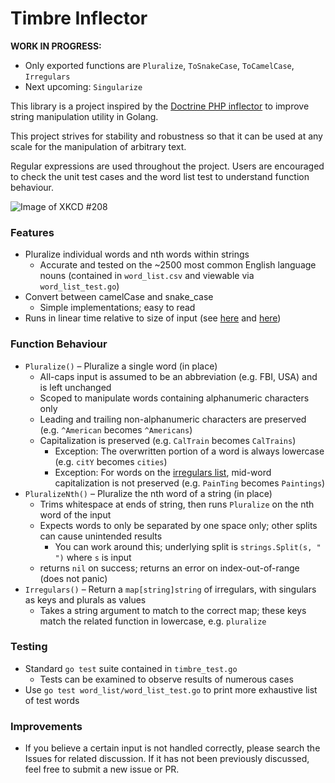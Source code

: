 # Timbre Inflector

__WORK IN PROGRESS:__
* Only exported functions are `Pluralize`, `ToSnakeCase`, `ToCamelCase`, `Irregulars`
* Next upcoming: `Singularize`

This library is a project inspired by the [Doctrine PHP inflector](https://github.com/doctrine/inflector) to improve string manipulation utility in Golang.

This project strives for stability and robustness so that it can be used at any scale for the manipulation of arbitrary text.

Regular expressions are used throughout the project. Users are encouraged to check the unit test cases and the word list test to understand function behaviour.

![Image of XKCD #208](https://imgs.xkcd.com/comics/regular_expressions.png)

### Features
* Pluralize individual words and nth words within strings
    * Accurate and tested on the ~2500 most common English language nouns (contained in `word_list.csv` and viewable via `word_list_test.go`)
* Convert between camelCase and snake_case
    * Simple implementations; easy to read
* Runs in linear time relative to size of input (see [here](https://golang.org/pkg/regexp/) and [here](https://swtch.com/~rsc/regexp/regexp1.html))

### Function Behaviour
* `Pluralize()` – Pluralize a single word (in place)
    * All-caps input is assumed to be an abbreviation (e.g. FBI, USA) and is left unchanged
    * Scoped to manipulate words containing alphanumeric characters only
    * Leading and trailing non-alphanumeric characters are preserved (e.g. `^American` becomes `^Americans`)
    * Capitalization is preserved (e.g. `CalTrain` becomes `CalTrains`)
        * Exception: The overwritten portion of a word is always lowercase (e.g. `citY` becomes `cities`)
        * Exception: For words on the [irregulars list](/irregulars.go), mid-word capitalization is not preserved (e.g. `PainTing` becomes `Paintings`)
* `PluralizeNth()` – Pluralize the nth word of a string (in place)
    * Trims whitespace at ends of string, then runs `Pluralize` on the nth word of the input
    * Expects words to only be separated by one space only; other splits can cause unintended results
        * You can work around this; underlying split is `strings.Split(s, " ")` where `s` is input
    * returns `nil` on success; returns an error on index-out-of-range (does not panic)
* `Irregulars()` – Return a `map[string]string` of irregulars, with singulars as keys and plurals as values
    * Takes a string argument to match to the correct map; these keys match the related function in lowercase, e.g. `pluralize`

### Testing
* Standard `go test` suite contained in `timbre_test.go`
    * Tests can be examined to observe results of numerous cases
* Use `go test word_list/word_list_test.go` to print more exhaustive list of test words

### Improvements
* If you believe a certain input is not handled correctly, please search the Issues for related discussion. If it has not been previously discussed, feel free to submit a new issue or PR.